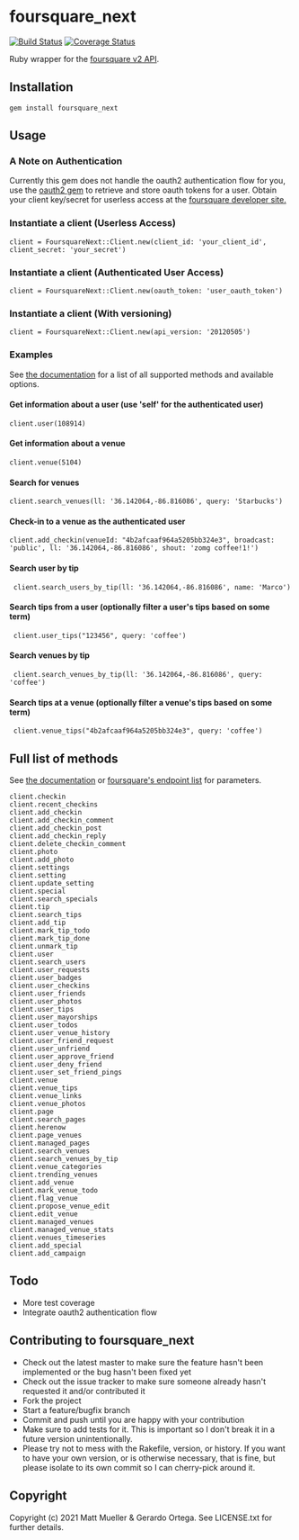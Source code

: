 # foursquare_next

[![Build Status](https://travis-ci.org/g3ortega/foursquare_next.svg?branch=master)](https://travis-ci.org/smattmueller/foursquare_next)
[![Coverage Status](https://coveralls.io/repos/github/g3ortega/foursquare_next/badge.svg?branch=master)](https://coveralls.io/github/g3ortega/foursquare_next?branch=master)

Ruby wrapper for the [foursquare v2 API](http://developer.foursquare.com/docs/).

## Installation

    gem install foursquare_next

## Usage

### A Note on Authentication

Currently this gem does not handle the oauth2 authentication flow for you, use the [oauth2 gem](https://github.com/intridea/oauth2) to retrieve and store oauth tokens for a user.  Obtain your client key/secret for userless access at the [foursquare developer site.](https://foursquare.com/oauth/)

### Instantiate a client (Userless Access)

    client = FoursquareNext::Client.new(client_id: 'your_client_id', client_secret: 'your_secret')

### Instantiate a client (Authenticated User Access)

    client = FoursquareNext::Client.new(oauth_token: 'user_oauth_token')

### Instantiate a client (With versioning)

    client = FoursquareNext::Client.new(api_version: '20120505')

### Examples

See [the documentation](http://rubydoc.info/gems/foursquare_next/frames) for a list of all supported methods and available options.

#### Get information about a user (use 'self' for the authenticated user)

    client.user(108914)

#### Get information about a venue

    client.venue(5104)

#### Search for venues

    client.search_venues(ll: '36.142064,-86.816086', query: 'Starbucks')

#### Check-in to a venue as the authenticated user

    client.add_checkin(venueId: "4b2afcaaf964a5205bb324e3", broadcast: 'public', ll: '36.142064,-86.816086', shout: 'zomg coffee!1!')


#### Search user by tip

     client.search_users_by_tip(ll: '36.142064,-86.816086', name: 'Marco')

#### Search tips from a user (optionally filter a user's tips based on some term)

     client.user_tips("123456", query: 'coffee')

#### Search venues by tip

     client.search_venues_by_tip(ll: '36.142064,-86.816086', query: 'coffee')

#### Search tips at a venue (optionally filter a venue's tips based on some term)

     client.venue_tips("4b2afcaaf964a5205bb324e3", query: 'coffee')

## Full list of methods

See [the documentation](http://rubydoc.info/gems/foursquare_next/frames) or [foursquare's endpoint list](http://developer.foursquare.com/docs/index_docs.html) for parameters.

    client.checkin
    client.recent_checkins
    client.add_checkin
    client.add_checkin_comment
    client.add_checkin_post
    client.add_checkin_reply
    client.delete_checkin_comment
    client.photo
    client.add_photo
    client.settings
    client.setting
    client.update_setting
    client.special
    client.search_specials
    client.tip
    client.search_tips
    client.add_tip
    client.mark_tip_todo
    client.mark_tip_done
    client.unmark_tip
    client.user
    client.search_users
    client.user_requests
    client.user_badges
    client.user_checkins
    client.user_friends
    client.user_photos
    client.user_tips
    client.user_mayorships
    client.user_todos
    client.user_venue_history
    client.user_friend_request
    client.user_unfriend
    client.user_approve_friend
    client.user_deny_friend
    client.user_set_friend_pings
    client.venue
    client.venue_tips
    client.venue_links
    client.venue_photos
    client.page
    client.search_pages
    client.herenow
    client.page_venues
    client.managed_pages
    client.search_venues
    client.search_venues_by_tip
    client.venue_categories
    client.trending_venues
    client.add_venue
    client.mark_venue_todo
    client.flag_venue
    client.propose_venue_edit
    client.edit_venue
	client.managed_venues
    client.managed_venue_stats
    client.venues_timeseries
	client.add_special
	client.add_campaign

## Todo

* More test coverage
* Integrate oauth2 authentication flow

## Contributing to foursquare_next

* Check out the latest master to make sure the feature hasn't been implemented or the bug hasn't been fixed yet
* Check out the issue tracker to make sure someone already hasn't requested it and/or contributed it
* Fork the project
* Start a feature/bugfix branch
* Commit and push until you are happy with your contribution
* Make sure to add tests for it. This is important so I don't break it in a future version unintentionally.
* Please try not to mess with the Rakefile, version, or history. If you want to have your own version, or is otherwise necessary, that is fine, but please isolate to its own commit so I can cherry-pick around it.

## Copyright

Copyright (c) 2021 Matt Mueller & Gerardo Ortega. See LICENSE.txt for further details.
